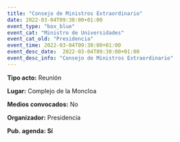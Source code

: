```yaml
---
title: "Consejo de Ministros Extraordinario"
date: 2022-03-04T09:30:00+01:00
event_type: "box_blue" 
event_cat: "Ministro de Universidades"
event_cat_old: "Presidencia"
event_time: 2022-03-04T09:30:00+01:00
event_desc_date:  2022-03-04T09:30:00+01:00
event_desc_info: "Consejo de Ministros Extraordinario"
---
```


</p><p class="card-light list_schedule_description"><b>Tipo acto:</b> Reunión  
</p><p class="card-light list_schedule_description"><b>Lugar:</b> Complejo de la Moncloa  
</p><p class="card-light list_schedule_description"><b>Medios convocados:</b> No  
</p><p class="card-light list_schedule_description"><b>Organizador:</b> Presidencia</p><p class="card-light list_schedule_description"><b>Pub. agenda: Sí  
</p>